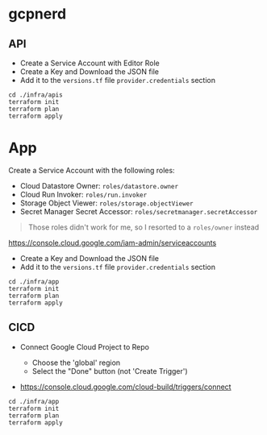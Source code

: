 # gcpnerd

## API

- Create a Service Account with Editor Role
- Create a Key and Download the JSON file
- Add it to the `versions.tf` file `provider.credentials` section

```
cd ./infra/apis
terraform init
terraform plan
terraform apply
```

# App

Create a Service Account with the following roles:

- Cloud Datastore Owner: `roles/datastore.owner`
- Cloud Run Invoker: `roles/run.invoker`
- Storage Object Viewer: `roles/storage.objectViewer`
- Secret Manager Secret Accessor: `roles/secretmanager.secretAccessor`

> Those roles didn't work for me, so I resorted to a `roles/owner` instead

https://console.cloud.google.com/iam-admin/serviceaccounts

- Create a Key and Download the JSON file
- Add it to the `versions.tf` file `provider.credentials` section

```
cd ./infra/app
terraform init
terraform plan
terraform apply
```

## CICD

- Connect Google Cloud Project to Repo

  - Choose the 'global' region
  - Select the "Done" button (not 'Create Trigger')

- https://console.cloud.google.com/cloud-build/triggers/connect

```
cd ./infra/app
terraform init
terraform plan
terraform apply
```

